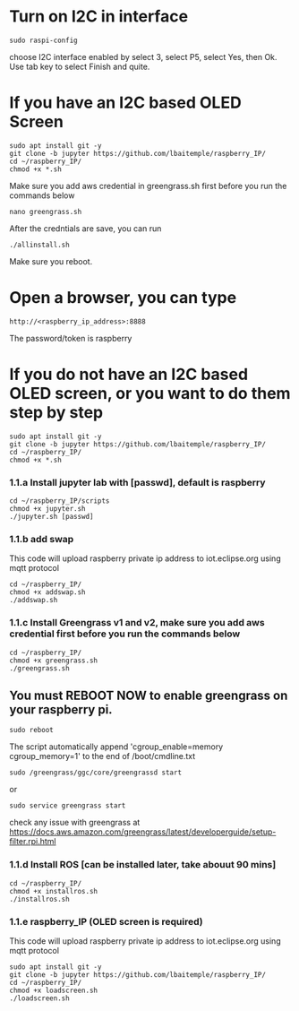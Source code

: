 # Turn on I2C in interface
```
sudo raspi-config
```
choose I2C interface enabled by select 3, select P5, select Yes, then Ok. Use tab key to select Finish and quite.

# If you have an I2C based OLED Screen
```
sudo apt install git -y
git clone -b jupyter https://github.com/lbaitemple/raspberry_IP/
cd ~/raspberry_IP/
chmod +x *.sh
```
 Make sure you add aws credential in greengrass.sh first before you run the commands below
```
nano greengrass.sh
```
After the credntials are save, you can run
```
./allinstall.sh
```

Make sure you reboot.

# Open a browser, you can type
```
http://<raspberry_ip_address>:8888
```
The password/token is raspberry

# If you do not have an I2C based OLED screen, or you want to do them step by step
```
sudo apt install git -y
git clone -b jupyter https://github.com/lbaitemple/raspberry_IP/
cd ~/raspberry_IP/
chmod +x *.sh
```

### 1.1.a Install jupyter lab with [passwd], default is raspberry
```
cd ~/raspberry_IP/scripts
chmod +x jupyter.sh
./jupyter.sh [passwd]
```

### 1.1.b add swap
This code will upload raspberry private ip address to iot.eclipse.org using mqtt protocol
```
cd ~/raspberry_IP/
chmod +x addswap.sh
./addswap.sh
```
### 1.1.c Install Greengrass v1 and v2, make sure you add aws credential first before you run the commands below
```
cd ~/raspberry_IP/
chmod +x greengrass.sh
./greengrass.sh
```
## You must REBOOT NOW to enable greengrass on your raspberry pi.
```
sudo reboot
```
The script automatically append 'cgroup_enable=memory cgroup_memory=1' to the end of /boot/cmdline.txt

```
sudo /greengrass/ggc/core/greengrassd start
```
or
```
sudo service greengrass start
```
check any issue with greengrass at https://docs.aws.amazon.com/greengrass/latest/developerguide/setup-filter.rpi.html

### 1.1.d Install ROS [can be installed later, take abouut 90 mins]

```
cd ~/raspberry_IP/
chmod +x installros.sh
./installros.sh
```


### 1.1.e raspberry_IP (OLED screen is required)
This code will upload raspberry private ip address to iot.eclipse.org using mqtt protocol
```
sudo apt install git -y
git clone -b jupyter https://github.com/lbaitemple/raspberry_IP/
cd ~/raspberry_IP/
chmod +x loadscreen.sh
./loadscreen.sh
```




